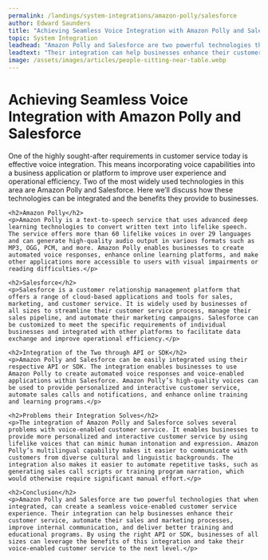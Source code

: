 ```yaml
---
permalink: /landings/system-integrations/amazon-polly/salesforce
author: Edward Saunders
title: "Achieving Seamless Voice Integration with Amazon Polly and Salesforce"
topic: System Integration
leadhead: "Amazon Polly and Salesforce are two powerful technologies that when integrated, can create a seamless voice-enabled customer service experience"
leadtext: "Their integration can help businesses enhance their customer service, automate their sales and marketing processes, improve internal communication, and deliver better training and educational programs. By using the right API or SDK, businesses of all sizes can leverage the benefits of this integration and take their voice-enabled customer service to the next level."
image: /assets/images/articles/people-sitting-near-table.webp
---
```

<div class="arttext">	<h1>Achieving Seamless Voice Integration with Amazon Polly and Salesforce</h1>
	<p>One of the highly sought-after requirements in customer service today is effective voice integration. This means incorporating voice capabilities into a business application or platform to improve user experience and operational efficiency. Two of the most widely used technologies in this area are Amazon Polly and Salesforce. Here we’ll discuss how these technologies can be integrated and the benefits they provide to businesses.</p>

	<h2>Amazon Polly</h2>
	<p>Amazon Polly is a text-to-speech service that uses advanced deep learning technologies to convert written text into lifelike speech. The service offers more than 60 lifelike voices in over 29 languages and can generate high-quality audio output in various formats such as MP3, OGG, PCM, and more. Amazon Polly enables businesses to create automated voice responses, enhance online learning platforms, and make other applications more accessible to users with visual impairments or reading difficulties.</p>

	<h2>Salesforce</h2>
	<p>Salesforce is a customer relationship management platform that offers a range of cloud-based applications and tools for sales, marketing, and customer service. It is widely used by businesses of all sizes to streamline their customer service process, manage their sales pipeline, and automate their marketing campaigns. Salesforce can be customized to meet the specific requirements of individual businesses and integrated with other platforms to facilitate data exchange and improve operational efficiency.</p>

	<h2>Integration of the Two through API or SDK</h2>
	<p>Amazon Polly and Salesforce can be easily integrated using their respective API or SDK. The integration enables businesses to use Amazon Polly to create automated voice responses and voice-enabled applications within Salesforce. Amazon Polly’s high-quality voices can be used to provide personalized and interactive customer service, automate sales calls and notifications, and enhance online training and learning programs.</p>

	<h2>Problems their Integration Solves</h2>
	<p>The integration of Amazon Polly and Salesforce solves several problems with voice-enabled customer service. It enables businesses to provide more personalized and interactive customer service by using lifelike voices that can mimic human intonation and expression. Amazon Polly’s multilingual capability makes it easier to communicate with customers from diverse cultural and linguistic backgrounds. The integration also makes it easier to automate repetitive tasks, such as generating sales call scripts or training program narration, which would otherwise require significant manual effort.</p>

	<h2>Conclusion</h2>
	<p>Amazon Polly and Salesforce are two powerful technologies that when integrated, can create a seamless voice-enabled customer service experience. Their integration can help businesses enhance their customer service, automate their sales and marketing processes, improve internal communication, and deliver better training and educational programs. By using the right API or SDK, businesses of all sizes can leverage the benefits of this integration and take their voice-enabled customer service to the next level.</p>

</div>
